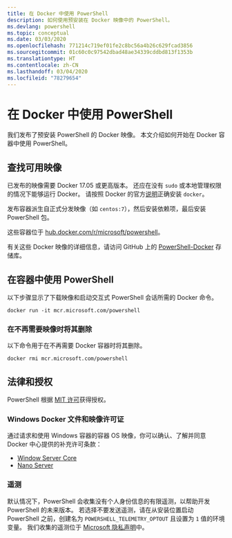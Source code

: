 ```yaml
---
title: 在 Docker 中使用 PowerShell
description: 如何使用预安装在 Docker 映像中的 PowerShell。
ms.devlang: powershell
ms.topic: conceptual
ms.date: 03/03/2020
ms.openlocfilehash: 771214c719ef01fe2c8bc56a4b26c629fcad3856
ms.sourcegitcommit: 01c60c0c97542dbad48ae34339cddbd813f1353b
ms.translationtype: HT
ms.contentlocale: zh-CN
ms.lasthandoff: 03/04/2020
ms.locfileid: "78279654"
---
```

# <a name="using-powershell-in-docker"></a>在 Docker 中使用 PowerShell

我们发布了预安装 PowerShell 的 Docker 映像。 本文介绍如何开始在 Docker 容器中使用 PowerShell。

## <a name="finding-available-images"></a>查找可用映像

已发布的映像需要 Docker 17.05 或更高版本。 还应在没有 `sudo` 或本地管理权限的情况下能够运行 Docker。 请按照 Docker 的官方[说明][install]正确安装 `docker`。

发布容器派生自正式分发映像（如 `centos:7`），然后安装依赖项，最后安装 PowerShell 包。

这些容器位于 [hub.docker.com/r/microsoft/powershell][docker-release]。

有关这些 Docker 映像的详细信息，请访问 GitHub 上的 [PowerShell-Docker][PowerShell-Docker] 存储库。

## <a name="using-powershell-in-a-container"></a>在容器中使用 PowerShell

以下步骤显示了下载映像和启动交互式 PowerShell 会话所需的 Docker 命令。

```console
docker run -it mcr.microsoft.com/powershell
```

### <a name="remove-the-image-when-no-longer-needed"></a>在不再需要映像时将其删除

以下命令用于在不再需要 Docker 容器时将其删除。

```console
docker rmi mcr.microsoft.com/powershell
```

## <a name="legal-and-licensing"></a>法律和授权

PowerShell 根据 [MIT 许可][]获得授权。

### <a name="windows-docker-file-and-image-licenses"></a>Windows Docker 文件和映像许可证

通过请求和使用 Windows 容器的容器 OS 映像，你可以确认、了解并同意 Docker 中心提供的补充许可条款：

- [Window Server Core][Window Server Core]
- [Nano Server][Nano Server]

### <a name="telemetry"></a>遥测

默认情况下，PowerShell 会收集没有个人身份信息的有限遥测，以帮助开发 PowerShell 的未来版本。 若选择不要发送遥测，请在从安装位置启动 PowerShell 之前，创建名为 `POWERSHELL_TELEMETRY_OPTOUT` 且设置为 `1` 值的环境变量。 我们收集的遥测位于 [Microsoft 隐私声明][privacy]中。

<!-- link references -->
[install]: https://docs.docker.com/engine/installation/
[docker-release]: https://hub.docker.com/r/microsoft/powershell/
[appinsights]: https://azure.microsoft.com/services/application-insights/
[MIT 许可]: https://github.com/PowerShell/PowerShell/tree/master/LICENSE.txt
[PowerShell-Docker]: https://github.com/PowerShell/PowerShell-Docker
[Window Server Core]: https://hub.docker.com/r/microsoft/windowsservercore/
[Nano Server]: https://hub.docker.com/r/microsoft/nanoserver/
[privacy]: https://privacy.microsoft.com/privacystatement/
